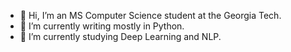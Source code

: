 - 👋 Hi, I’m an MS Computer Science student at the Georgia Tech. 
- 👀 I’m currently writing mostly in Python. 
- 🌱 I’m currently studying Deep Learning and NLP. 

<!---
xevaballx/xevaballx is a ✨ special ✨ repository because its `README.md` (this file) appears on your GitHub profile.
You can click the Preview link to take a look at your changes.
--->
